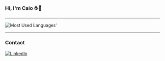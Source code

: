 ### Hi, I'm Caio ☕👋
---

<picture>
  <source media="(prefers-color-scheme: dark)" srcset=".https://github-used-languages.vercel.app/caiolr?config=config.json?theme=dark">
  <img alt="Most Used Languages'" src="https://github-used-languages.vercel.app/caiolr?config=config.json">
</picture>

---
### Contact
[![LinkedIn](https://img.shields.io/badge/LinkedIn-0077B5?style=for-the-badge&logo=linkedin&logoColor=white)](https://www.linkedin.com/in/caio-eduardo-ramos/)
